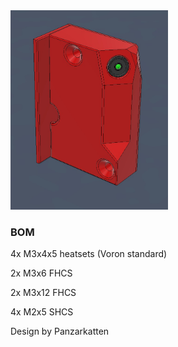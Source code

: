 <img src="./mount.jpg" width="50%">

### BOM
4x M3x4x5 heatsets (Voron standard)

2x M3x6 FHCS

2x M3x12 FHCS

4x M2x5 SHCS


Design by Panzarkatten